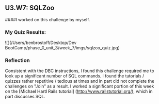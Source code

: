 ## U3.W7: SQLZoo

####I worked on this challenge by myself.



### My Quiz Results:
<!-- Include the link to your image (saved in the imgs folder) to display it inline. -->
![](/Users/benbrostoff/Desktop/Dev BootCamp/phase_0_unit_3/week_7/imgs/sqlzoo_quiz.jpg)




### Reflection

Consistent with the DBC instructions, I found this challenge required me to look up a significant number of SQL commands. I found the tutorials / quizzes rather repetitive / tedious at times and in part did not complete the challenges on "Join" as a result. I worked a significant portion of this week on the [Michael Hartl Rails tutorial] (http://www.railstutorial.org/), which in part discusses SQL. 
